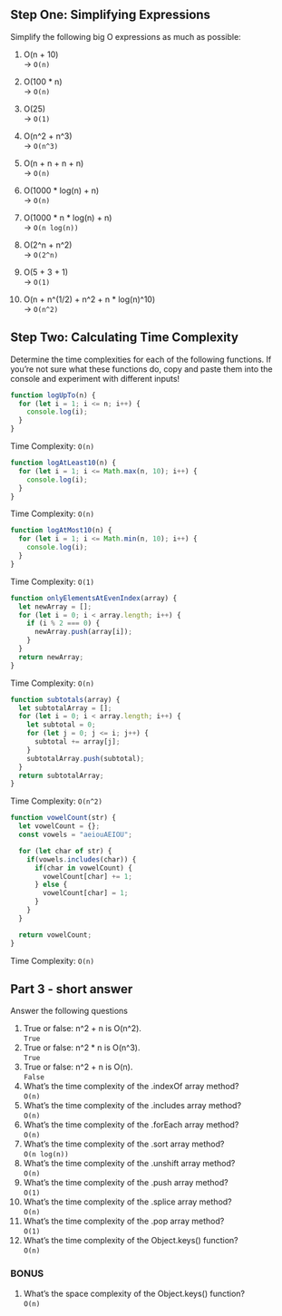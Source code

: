## **Step One: Simplifying Expressions**

Simplify the following big O expressions as much as possible:

1. O(n + 10)  
-> `O(n)`

2. O(100 * n)  
-> `O(n)`

3. O(25)  
-> `O(1)`

4. O(n^2 + n^3)  
-> `O(n^3)`

5. O(n + n + n + n)  
-> `O(n)`

6. O(1000 * log(n) + n)  
-> `O(n)`

7. O(1000 * n * log(n) + n)  
-> `O(n log(n))`

8. O(2^n + n^2)  
-> `O(2^n)`

9. O(5 + 3 + 1)  
-> `O(1)`

10. O(n + n^(1/2) + n^2 + n * log(n)^10)  
-> `O(n^2)`

## **Step Two: Calculating Time Complexity**

Determine the time complexities for each of the following functions. If you’re not sure what these functions do, copy and paste them into the console and experiment with different inputs!

```jsx
function logUpTo(n) {
  for (let i = 1; i <= n; i++) {
    console.log(i);
  }
}
```

Time Complexity: `O(n)`

```jsx
function logAtLeast10(n) {
  for (let i = 1; i <= Math.max(n, 10); i++) {
    console.log(i);
  }
}
```

Time Complexity: `O(n)`

```jsx
function logAtMost10(n) {
  for (let i = 1; i <= Math.min(n, 10); i++) {
    console.log(i);
  }
}
```

Time Complexity: `O(1)`

```jsx
function onlyElementsAtEvenIndex(array) {
  let newArray = [];
  for (let i = 0; i < array.length; i++) {
    if (i % 2 === 0) {
      newArray.push(array[i]);
    }
  }
  return newArray;
}
```

Time Complexity: `O(n)`

```jsx
function subtotals(array) {
  let subtotalArray = [];
  for (let i = 0; i < array.length; i++) {
    let subtotal = 0;
    for (let j = 0; j <= i; j++) {
      subtotal += array[j];
    }
    subtotalArray.push(subtotal);
  }
  return subtotalArray;
}
```

Time Complexity: `O(n^2)`

```jsx
function vowelCount(str) {
  let vowelCount = {};
  const vowels = "aeiouAEIOU";

  for (let char of str) {
    if(vowels.includes(char)) {
      if(char in vowelCount) {
        vowelCount[char] += 1;
      } else {
        vowelCount[char] = 1;
      }
    }
  }

  return vowelCount;
}
```

Time Complexity: `O(n)`

## **Part 3 - short answer**

Answer the following questions

1. True or false: n^2 + n is O(n^2).  
`True`
2. True or false: n^2 * n is O(n^3).  
`True`
3. True or false: n^2 + n is O(n).  
`False`
4. What’s the time complexity of the .indexOf array method?  
`O(n)`
5. What’s the time complexity of the .includes array method?  
`O(n)`
6. What’s the time complexity of the .forEach array method?  
`O(n)`
7. What’s the time complexity of the .sort array method?  
`O(n log(n))`
8. What’s the time complexity of the .unshift array method?  
`O(n)`
9. What’s the time complexity of the .push array method?  
`O(1)`
10. What’s the time complexity of the .splice array method?  
`O(n)`
11. What’s the time complexity of the .pop array method?  
`O(1)`
12. What’s the time complexity of the Object.keys() function?  
`O(n)`

### **BONUS**

1. What’s the space complexity of the Object.keys() function?  
`O(n)`